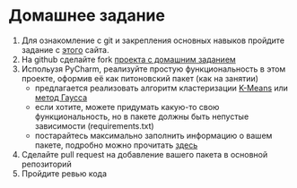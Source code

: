 # Домашнее задание

1. Для ознакомление с git и закрепления основных навыков пройдите задание с [этого](https://learngitbranching.js.org) сайта.
2. На github cделайте fork [проекта с домашним заданием](https://github.com/ilirhin/homework_project)
3. Испольузя PyCharm, реализуйте простую функциональность в этом проекте, оформив её как питоновский пакет (как на занятии)
	* предлагается реализовать алгоритм кластеризации [K-Means](https://en.wikipedia.org/wiki/K-means_clustering) или [метод Гаусса](https://en.wikipedia.org/wiki/Gaussian_elimination)
	* если хотите, можете придумать какую-то свою функциональность, но в пакете должны быть непустые зависимости (requirements.txt)
	* постарайтесь максимально заполнить информацию о вашем пакете, подробно можно прочитать [здесь](https://docs.python.org/3.7/distutils/setupscript.html)
4. Сделайте pull request на добавление вашего пакета в основной репозиторий
5. Пройдите ревью кода
